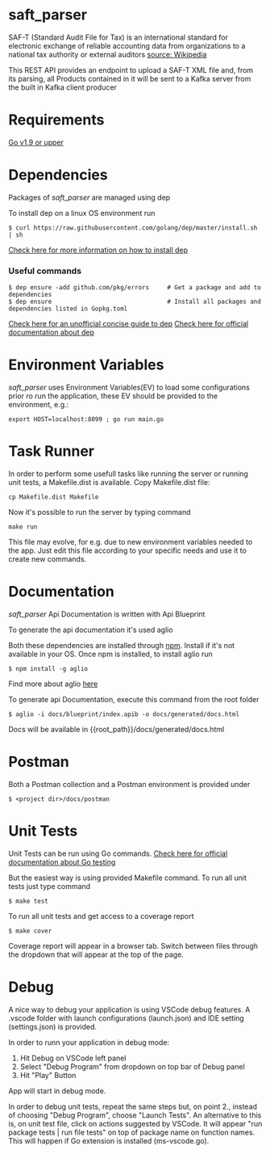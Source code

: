 # saft_parser
SAF-T (Standard Audit File for Tax) is an international standard for electronic exchange of reliable accounting data from organizations to a national tax authority or external auditors [source: Wikipedia](https://en.wikipedia.org/wiki/SAF-T)

This REST API provides an endpoint to upload a SAF-T XML file and, from its parsing, all Products contained in it will be sent to a Kafka server from the built in Kafka client producer

# Requirements
[Go v1.9 or upper](https://golang.org/doc/install)

# Dependencies
Packages of *saft_parser* are managed using dep

To install dep on a linux OS environment run
```
$ curl https://raw.githubusercontent.com/golang/dep/master/install.sh | sh
```
[Check here for more information on how to install dep](https://golang.github.io/dep/docs/installation.html)

### Useful commands
```
$ dep ensure -add github.com/pkg/errors     # Get a package and add to dependencies
$ dep ensure                                # Install all packages and dependencies listed in Gopkg.toml
```

[Check here for an unofficial concise guide to dep](https://gist.github.com/subfuzion/12342599e26f5094e4e2d08e9d4ad50d)
[Check here for official documentation about dep](https://golang.github.io/dep/docs/introduction.html)


# Environment Variables
*saft_parser* uses Environment Variables(EV) to load some configurations
prior ro run the application, these EV should be provided to the environment, e.g.: 

```
export HOST=localhost:8099 ; go run main.go
```

# Task Runner
In order to perform some usefull tasks like running the server or running unit tests, a Makefile.dist is available.
Copy Makefile.dist file:

```
cp Makefile.dist Makefile
```
Now it's possible to run the server by typing command

```
make run
```

This file may evolve, for e.g. due to new environment variables needed to the app. Just edit this file according to your specific needs and use it 
to create new commands.

# Documentation
*saft_parser* Api Documentation is written with Api Blueprint

To generate the api documentation it's used aglio

Both these dependencies are installed through [npm](https://www.npmjs.com/package/npm). Install if it's not available in your OS. 
Once npm is installed, to install aglio run

```
$ npm install -g aglio
```
Find more about aglio [here](https://www.npmjs.com/package/aglio)


To generate api Documentation, execute this command from the root folder
```
$ aglio -i docs/blueprint/index.apib -o docs/generated/docs.html
```

Docs will be available in {{root_path}}/docs/generated/docs.html


# Postman
Both a Postman collection and a Postman environment is provided under  

```
$ <project dir>/docs/postman
```

# Unit Tests
Unit Tests can be run using Go commands. [Check here for official documentation about Go testing](https://golang.org/pkg/testing/)

But the easiest way is using provided Makefile command.
To run all unit tests just type command

```
$ make test
```

To run all unit tests and get access to a coverage report

```
$ make cover
```
Coverage report will appear in a browser tab. Switch between files through the dropdown that will appear at the top of the page.

# Debug
A nice way to debug your application is using VSCode debug features.
A .vscode folder with launch configurations (launch.json) and IDE setting (settings.json) is provided. 

In order to runn your application in debug mode:

1. Hit Debug on VSCode left panel
2. Select "Debug Program" from dropdown on top bar of Debug panel
3. Hit "Play" Button

App will start in debug mode.

In order to debug unit tests, repeat the same steps but, on point 2., instead of choosing  "Debug Program", choose "Launch Tests".
An alternative to this is, on unit test file, click on actions suggested by VSCode. It will appear "run package tests | run file tests" on top of package name on function names. This will happen if Go extension is installed (ms-vscode.go).
